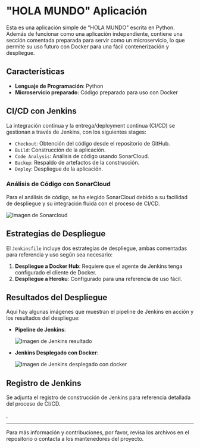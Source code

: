 # "HOLA MUNDO" Aplicación

Esta es una aplicación simple de "HOLA MUNDO" escrita en Python. Además de funcionar como una aplicación independiente, contiene una sección comentada preparada para servir como un microservicio, lo que permite su uso futuro con Docker para una fácil contenerización y despliegue.

## Características

- **Lenguaje de Programación**: Python
- **Microservicio preparado**: Código preparado para uso con Docker

## CI/CD con Jenkins

La integración continua y la entrega/deployment continua (CI/CD) se gestionan a través de Jenkins, con los siguientes stages:

- `Checkout`: Obtención del código desde el repositorio de GitHub.
- `Build`: Construcción de la aplicación.
- `Code Analysis`: Análisis de código usando SonarCloud.
- `Backup`: Respaldo de artefactos de la construcción.
- `Deploy`: Despliegue de la aplicación.

### Análisis de Código con SonarCloud

Para el análisis de código, se ha elegido SonarCloud debido a su facilidad de despliegue y su integración fluida con el proceso de CI/CD.

![Imagen de Sonarcloud](https://res.cloudinary.com/diyryiew4/image/upload/v1699566338/i8qebp1879bliadvsddg.png)

## Estrategias de Despliegue

El `Jenkinsfile` incluye dos estrategias de despliegue, ambas comentadas para referencia y uso según sea necesario:

1. **Despliegue a Docker Hub**: Requiere que el agente de Jenkins tenga configurado el cliente de Docker.
2. **Despliegue a Heroku**: Configurado para una referencia de uso fácil.

## Resultados del Despliegue

Aquí hay algunas imágenes que muestran el pipeline de Jenkins en acción y los resultados del despliegue:

- **Pipeline de Jenkins**:

  ![Imagen de Jenkins resultado](https://res.cloudinary.com/diyryiew4/image/upload/v1699566466/wq0g3sht5wsgdop8ldhh.png)

- **Jenkins Desplegado con Docker**:

  ![Imagen de Jenkins desplegado con docker](https://res.cloudinary.com/diyryiew4/image/upload/v1699566340/t1ubpalzt3akh5sx6ww0.png)

## Registro de Jenkins

Se adjunta el registro de construcción de Jenkins para referencia detallada del proceso de CI/CD.

,

---

Para más información y contribuciones, por favor, revisa los archivos en el repositorio o contacta a los mantenedores del proyecto.
